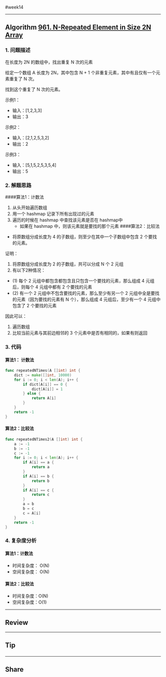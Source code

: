 #week14

---

## Algorithm [961. N-Repeated Element in Size 2N Array](https://leetcode.com/problems/n-repeated-element-in-size-2n-array/)
### 1. 问题描述
在长度为 2N 的数组中，找出重复 N 次的元素

给定一个数组 A 长度为 2N，其中包含 N + 1 个非重复元素，其中有且仅有一个元素重复了 N 次。

找到这个重复了 N 次的元素。

示例1：
* 输入：[1,2,3,3]
* 输出：3

示例2：
* 输入：[2,1,2,5,3,2]
* 输出：2

示例3：
* 输入：[5,1,5,2,5,3,5,4]
* 输出：5
### 2. 解题思路
####算法1：计数法
1. 从头开始遍历数组
2. 用一个 hashmap 记录下所有出现过的元素
3. 遍历的时候在 hashmap 中查找该元素是否在 hashmap中
    * 如果在 hashmap 中，则该元素就是要找的那个元素
####算法2：比较法
* 将原数组分成长度为 4 的子数组，则至少在其中一个子数组中包含 2 个要找的元素。

证明：
1. 将原数组分成长度为 2 的子数组，共可以分成 N 个 2 元组
2. 有以下2种情况：
* (1) 每个 2 元组中都包含都包含且只包含一个要找的元素，那么组成 4 元组后，则每个 4 元组中都有 2 个要找的元素
* (2) 有一个 2 元组中不包含要找的元素，那么至少有另一个 2 元组中全是要找的元素（因为要找的元素有 N 个），那么组成 4 元组后，至少有一个 4 元组中包含了 2 个要找的元素

因此可以：
1. 遍历数组
2. 比较当前元素与其前边相邻的 3 个元素中是否有相同的，如果有则返回
### 3. 代码
#### 算法1： 计数法
```go
func repeatedNTimes(A []int) int {
	dict := make([]int, 10000)
	for i := 0; i < len(A); i++ {
		if dict[A[i]] == 0 {
			dict[A[i]] = 1
		} else {
			return A[i]
		}
	}
	return -1
}
```
#### 算法2：比较法
```go
func repeatedNTimes2(A []int) int {
	a := -1
	b := -1
	c := -1
	for i := 0; i < len(A); i++ {
		if A[i] == a {
			return a
		}
		if A[i] == b {
			return b
		}
		if A[i] == c {
			return c
		}
		a = b
		b = c
		c = A[i]
	}
	return -1
}
```
### 4. 复杂度分析
#### 算法1：计数法
* 时间复杂度： O(N)
* 空间复杂度： O(N)
#### 算法2：比较法
* 时间复杂度：O(N)
* 空间复杂度：O(1)

---

## Review []()

---

## Tip

### 

---
    
## Share
### 

